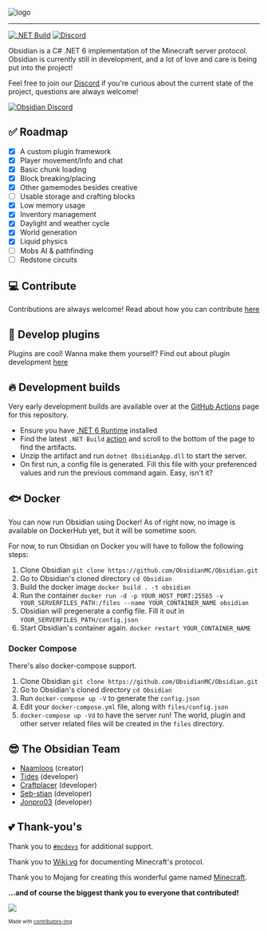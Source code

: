 ![logo](https://i.imgur.com/jU1lkP4.png)

---

[![.NET Build](https://github.com/ObsidianMC/Obsidian/actions/workflows/dotnet.yml/badge.svg)](https://github.com/ObsidianMC/Obsidian/actions/workflows/dotnet.yml)
[![Discord](https://img.shields.io/discord/772894170451804220.svg)](https://discord.gg/gQBtqyXChu)

Obsidian is a C# .NET 6 implementation of the Minecraft server protocol. Obsidian is currently still in development, and a lot of love and care is being put into the project!

Feel free to join our [Discord](https://discord.gg/gQBtqyXChu) if you're curious about the current state of the project, questions are always welcome!

[![Obsidian Discord](https://discord.com/api/guilds/772894170451804220/embed.png?style=banner2)](https://discord.gg/gQBtqyXChu)

## ✅ Roadmap
- [x] A custom plugin framework
- [x] Player movement/Info and chat
- [x] Basic chunk loading
- [x] Block breaking/placing
- [x] Other gamemodes besides creative
- [ ] Usable storage and crafting blocks
- [x] Low memory usage
- [x] Inventory management
- [x] Daylight and weather cycle
- [x] World generation
- [x] Liquid physics
- [ ] Mobs AI & pathfinding
- [ ] Redstone circuits

## 💻 Contribute
Contributions are always welcome!
Read about how you can contribute [here](https://github.com/ObsidianMC/Documentation/blob/master/articles/contrib.md)

## 🔌 Develop plugins
Plugins are cool! Wanna make them yourself?
Find out about plugin development [here](https://github.com/ObsidianMC/Documentation/blob/master/articles/plugins.md)

## 🔥 Development builds
Very early development builds are available over at the [GitHub Actions](https://github.com/ObsidianMC/Obsidian/actions) page for this repository.
- Ensure you have [.NET 6 Runtime](https://dotnet.microsoft.com/download/dotnet/6.0) installed
- Find the latest `.NET Build` [action](https://github.com/ObsidianMC/Obsidian/actions?query=branch%3Amaster) and scroll to the bottom of the page to find the artifacts.
- Unzip the artifact and run `dotnet ObsidianApp.dll` to start the server.
- On first run, a config file is generated. Fill this file with your preferenced values and run the previous command again.
Easy, isn't it?

## 🐟 Docker
You can now run Obsidian using Docker! As of right now, no image is available on DockerHub yet, but it will be sometime soon.

For now, to run Obsidian on Docker you will have to follow the following steps:
1. Clone Obsidian `git clone https://github.com/ObsidianMC/Obsidian.git`
2. Go to Obsidian's cloned directory `cd Obsidian`
3. Build the docker image `docker build . -t obsidian`
4. Run the container `docker run -d -p YOUR_HOST_PORT:25565 -v YOUR_SERVERFILES_PATH:/files --name YOUR_CONTAINER_NAME obsidian`
5. Obsidian will pregenerate a config file. Fill it out in `YOUR_SERVERFILES_PATH/config.json`
6. Start Obsidian's container again. `docker restart YOUR_CONTAINER_NAME`

### Docker Compose
There's also docker-compose support.
1. Clone Obsidian `git clone https://github.com/ObsidianMC/Obsidian.git`
2. Go to Obsidian's cloned directory `cd Obsidian`
3. Run `docker-compose up -V` to generate the `config.json`
4. Edit your `docker-compose.yml` file, along with `files/config.json`
5. `docker-compose up -Vd` to have the server run! The world, plugin and other server related files will be created in the `files` directory.

## 😎 The Obsidian Team
- [Naamloos](https://github.com/Naamloos) (creator)
- [Tides](https://github.com/Tides) (developer)
- [Craftplacer](https://github.com/Craftplacer/) (developer)
- [Seb-stian](https://github.com/Seb-stian) (developer)
- [Jonpro03](https://github.com/Jonpro03) (developer)

## 💕 Thank-you's
Thank you to [`#mcdevs`](https://wiki.vg/MCDevs) for additional support.

Thank you to [Wiki.vg](https://wiki.vg/) for documenting Minecraft's protocol.

Thank you to Mojang for creating this wonderful game named [Minecraft](https://www.minecraft.net).

**...and of course the biggest thank you to everyone that contributed!**

<a href="https://github.com/obsidianserver/obsidian/graphs/contributors">
  <img src="https://contributors-img.web.app/image?repo=obsidianserver/obsidian" />
</a>

<sub><sup>Made with [contributors-img](https://contributors-img.web.app)</sup></sub>
